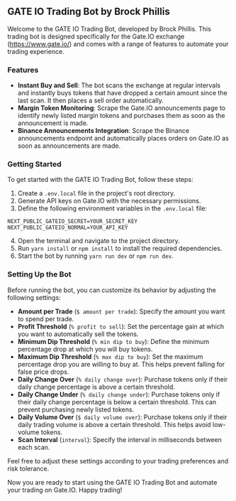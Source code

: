 ## GATE IO Trading Bot by Brock Phillis

Welcome to the GATE IO Trading Bot, developed by Brock Phillis. This trading bot is designed specifically for the Gate.IO exchange (https://www.gate.io/) and comes with a range of features to automate your trading experience.

### Features

- **Instant Buy and Sell**: The bot scans the exchange at regular intervals and instantly buys tokens that have dropped a certain amount since the last scan. It then places a sell order automatically.
- **Margin Token Monitoring**: Scrape the Gate.IO announcements page to identify newly listed margin tokens and purchases them as soon as the announcement is made.
- **Binance Announcements Integration**: Scrape the Binance announcements endpoint and automatically places orders on Gate.IO as soon as announcements are made.

### Getting Started

To get started with the GATE IO Trading Bot, follow these steps:

1. Create a `.env.local` file in the project's root directory.
2. Generate API keys on Gate.IO with the necessary permissions.
3. Define the following environment variables in the `.env.local` file:

```
NEXT_PUBLIC_GATEIO_SECRET=YOUR_SECRET_KEY
NEXT_PUBLIC_GATEIO_NORMAL=YOUR_API_KEY
```

4. Open the terminal and navigate to the project directory.
5. Run `yarn install` or `npm install` to install the required dependencies.
6. Start the bot by running `yarn run dev` or `npm run dev`.

### Setting Up the Bot

Before running the bot, you can customize its behavior by adjusting the following settings:

- **Amount per Trade** (`$ amount per trade`): Specify the amount you want to spend per trade.
- **Profit Threshold** (`% profit to sell`): Set the percentage gain at which you want to automatically sell the tokens.
- **Minimum Dip Threshold** (`% min dip to buy`): Define the minimum percentage drop at which you will buy tokens.
- **Maximum Dip Threshold** (`% max dip to buy`): Set the maximum percentage drop you are willing to buy at. This helps prevent falling for false price drops.
- **Daily Change Over** (`% daily change over`): Purchase tokens only if their daily change percentage is above a certain threshold.
- **Daily Change Under** (`% daily change under`): Purchase tokens only if their daily change percentage is below a certain threshold. This can prevent purchasing newly listed tokens.
- **Daily Volume Over** (`$ daily volume over`): Purchase tokens only if their daily trading volume is above a certain threshold. This helps avoid low-volume tokens.
- **Scan Interval** (`interval`): Specify the interval in milliseconds between each scan.

Feel free to adjust these settings according to your trading preferences and risk tolerance.

Now you are ready to start using the GATE IO Trading Bot and automate your trading on Gate.IO. Happy trading!
